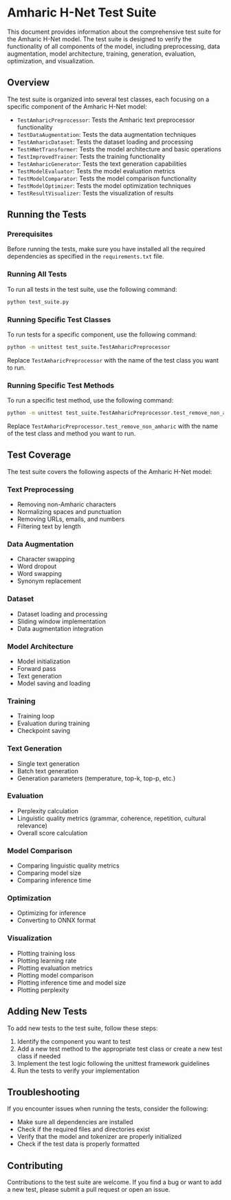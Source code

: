 # Amharic H-Net Test Suite

This document provides information about the comprehensive test suite for the Amharic H-Net model. The test suite is designed to verify the functionality of all components of the model, including preprocessing, data augmentation, model architecture, training, generation, evaluation, optimization, and visualization.

## Overview

The test suite is organized into several test classes, each focusing on a specific component of the Amharic H-Net model:

- `TestAmharicPreprocessor`: Tests the Amharic text preprocessor functionality
- `TestDataAugmentation`: Tests the data augmentation techniques
- `TestAmharicDataset`: Tests the dataset loading and processing
- `TestHNetTransformer`: Tests the model architecture and basic operations
- `TestImprovedTrainer`: Tests the training functionality
- `TestAmharicGenerator`: Tests the text generation capabilities
- `TestModelEvaluator`: Tests the model evaluation metrics
- `TestModelComparator`: Tests the model comparison functionality
- `TestModelOptimizer`: Tests the model optimization techniques
- `TestResultVisualizer`: Tests the visualization of results

## Running the Tests

### Prerequisites

Before running the tests, make sure you have installed all the required dependencies as specified in the `requirements.txt` file.

### Running All Tests

To run all tests in the test suite, use the following command:

```bash
python test_suite.py
```

### Running Specific Test Classes

To run tests for a specific component, use the following command:

```bash
python -m unittest test_suite.TestAmharicPreprocessor
```

Replace `TestAmharicPreprocessor` with the name of the test class you want to run.

### Running Specific Test Methods

To run a specific test method, use the following command:

```bash
python -m unittest test_suite.TestAmharicPreprocessor.test_remove_non_amharic
```

Replace `TestAmharicPreprocessor.test_remove_non_amharic` with the name of the test class and method you want to run.

## Test Coverage

The test suite covers the following aspects of the Amharic H-Net model:

### Text Preprocessing

- Removing non-Amharic characters
- Normalizing spaces and punctuation
- Removing URLs, emails, and numbers
- Filtering text by length

### Data Augmentation

- Character swapping
- Word dropout
- Word swapping
- Synonym replacement

### Dataset

- Dataset loading and processing
- Sliding window implementation
- Data augmentation integration

### Model Architecture

- Model initialization
- Forward pass
- Text generation
- Model saving and loading

### Training

- Training loop
- Evaluation during training
- Checkpoint saving

### Text Generation

- Single text generation
- Batch text generation
- Generation parameters (temperature, top-k, top-p, etc.)

### Evaluation

- Perplexity calculation
- Linguistic quality metrics (grammar, coherence, repetition, cultural relevance)
- Overall score calculation

### Model Comparison

- Comparing linguistic quality metrics
- Comparing model size
- Comparing inference time

### Optimization

- Optimizing for inference
- Converting to ONNX format

### Visualization

- Plotting training loss
- Plotting learning rate
- Plotting evaluation metrics
- Plotting model comparison
- Plotting inference time and model size
- Plotting perplexity

## Adding New Tests

To add new tests to the test suite, follow these steps:

1. Identify the component you want to test
2. Add a new test method to the appropriate test class or create a new test class if needed
3. Implement the test logic following the unittest framework guidelines
4. Run the tests to verify your implementation

## Troubleshooting

If you encounter issues when running the tests, consider the following:

- Make sure all dependencies are installed
- Check if the required files and directories exist
- Verify that the model and tokenizer are properly initialized
- Check if the test data is properly formatted

## Contributing

Contributions to the test suite are welcome. If you find a bug or want to add a new test, please submit a pull request or open an issue.